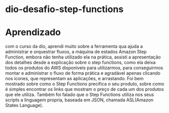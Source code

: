 # dio-desafio-step-functions
# Aprendizado
com o curso da dio, aprendi muito sobre a ferramenta qua ajuda a administrar e orquestrar fluxos, a máquina de estados Amazon Step Function, embora não tenha utilizado ela na prática, assisti 
a apresentação dos detalhes desde a explicação sobre o step functions, como ela deixa todos os produtos do AWS disponíveis para utilizarmos, para conseguirmos montar e administrar o fluxo de forma
prática e agradável apenas clicando nos icones, que representam as aplicações, e arrastando. Foi bem mostrado sobre como o Step Functions precifica o seu produto, sobre como é simples encontrar
os links que mostram o preço de cada um dos produtos que ele utiliza. Também foi falado que o Step Functions utiliza nos seus scripts a linguagem propria, baseada 
em JSON, chamada ASL(Amazon States Language).
